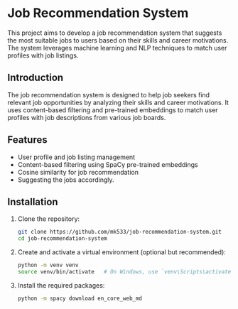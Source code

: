 # Job Recommendation System

This project aims to develop a job recommendation system that suggests the most suitable jobs to users based on their skills and career motivations. The system leverages machine learning and NLP techniques to match user profiles with job listings.

## Introduction
The job recommendation system is designed to help job seekers find relevant job opportunities by analyzing their skills and career motivations. It uses content-based filtering and pre-trained embeddings to match user profiles with job descriptions from various job boards.

## Features
- User profile and job listing management
- Content-based filtering using SpaCy pre-trained embeddings
- Cosine similarity for job recommendation
- Suggesting the jobs accordingly.


## Installation
1. Clone the repository:
    ```bash
    git clone https://github.com/mk533/job-recommendation-system.git
    cd job-recommendation-system
    ```

2. Create and activate a virtual environment (optional but recommended):
    ```bash
    python -m venv venv
    source venv/bin/activate   # On Windows, use `venv\Scripts\activate`
    ```

3. Install the required packages:
    ```bash
    python -m spacy download en_core_web_md
    ```



